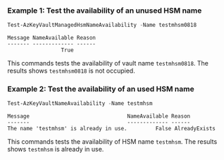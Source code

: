 ### Example 1: Test the availability of an unused HSM name
```powershell
Test-AzKeyVaultManagedHsmNameAvailability -Name testmhsm0818
```

```output
Message NameAvailable Reason
------- ------------- ------
                 True
```

This commands tests the availability of vault name `testmhsm0818`. The results shows `testmhsm0818` is not occupied.

### Example 2: Test the availability of an used HSM name
```powershell
Test-AzKeyVaultNameAvailability -Name testmhsm
```

```output
Message                               NameAvailable Reason
-------                               ------------- ------
The name 'testmhsm' is already in use.         False AlreadyExists
```

This commands tests the availability of HSM name `testmhsm`. The results shows `testmhsm` is already in use.
